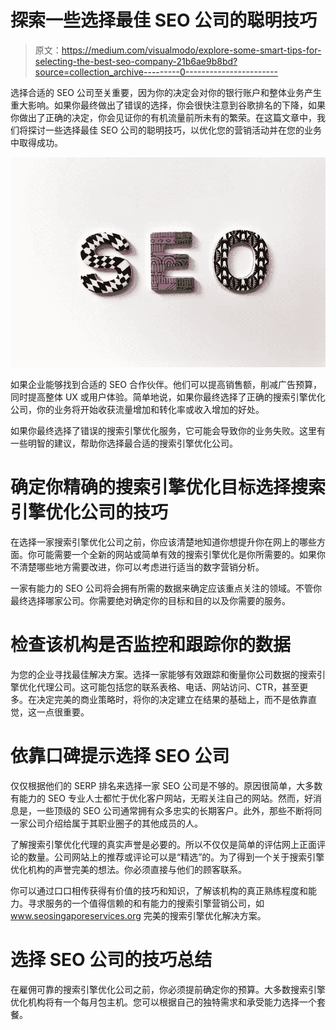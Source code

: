 # 探索一些选择最佳 SEO 公司的聪明技巧

> 原文：<https://medium.com/visualmodo/explore-some-smart-tips-for-selecting-the-best-seo-company-21b6ae9b8bd?source=collection_archive---------0----------------------->

选择合适的 SEO 公司至关重要，因为你的决定会对你的银行账户和整体业务产生重大影响。如果你最终做出了错误的选择，你会很快注意到谷歌排名的下降，如果你做出了正确的决定，你会见证你的有机流量前所未有的繁荣。在这篇文章中，我们将探讨一些选择最佳 SEO 公司的聪明技巧，以优化您的营销活动并在您的业务中取得成功。

![](img/6fcd21f2488a502f2314b128df92b941.png)

如果企业能够找到合适的 SEO 合作伙伴。他们可以提高销售额，削减广告预算，同时提高整体 UX 或用户体验。简单地说，如果你最终选择了正确的搜索引擎优化公司，你的业务将开始收获流量增加和转化率或收入增加的好处。

如果你最终选择了错误的搜索引擎优化服务，它可能会导致你的业务失败。这里有一些明智的建议，帮助你选择最合适的搜索引擎优化公司。

# 确定你精确的搜索引擎优化目标选择搜索引擎优化公司的技巧

在选择一家搜索引擎优化公司之前，你应该清楚地知道你想提升你在网上的哪些方面。你可能需要一个全新的网站或简单有效的搜索引擎优化是你所需要的。如果你不清楚哪些地方需要改进，你可以考虑进行适当的数字营销分析。

一家有能力的 SEO 公司将会拥有所需的数据来确定应该重点关注的领域。不管你最终选择哪家公司。你需要绝对确定你的目标和目的以及你需要的服务。

# 检查该机构是否监控和跟踪你的数据

为您的企业寻找最佳解决方案。选择一家能够有效跟踪和衡量你公司数据的搜索引擎优化代理公司。这可能包括您的联系表格、电话、网站访问、CTR，甚至更多。在决定完美的商业策略时，将你的决定建立在结果的基础上，而不是依靠直觉，这一点很重要。

# 依靠口碑提示选择 SEO 公司

仅仅根据他们的 SERP 排名来选择一家 SEO 公司是不够的。原因很简单，大多数有能力的 SEO 专业人士都忙于优化客户网站，无暇关注自己的网站。然而，好消息是，一些顶级的 SEO 公司通常拥有众多忠实的长期客户。此外，那些不断将同一家公司介绍给属于其职业圈子的其他成员的人。

了解搜索引擎优化代理的真实声誉是必要的。所以不仅仅是简单的评估网上正面评论的数量。公司网站上的推荐或评论可以是“精选”的。为了得到一个关于搜索引擎优化机构的声誉完美的想法。你必须直接与他们的顾客联系。

你可以通过口口相传获得有价值的技巧和知识，了解该机构的真正熟练程度和能力。寻求服务的一个值得信赖的和有能力的搜索引擎营销公司，如 www.seosingaporeservices.org 完美的搜索引擎优化解决方案。

# 选择 SEO 公司的技巧总结

在雇佣可靠的搜索引擎优化公司之前，你必须提前确定你的预算。大多数搜索引擎优化机构将有一个每月包主机。您可以根据自己的独特需求和承受能力选择一个套餐。